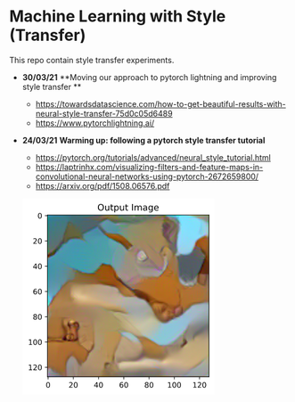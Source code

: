 # Machine Learning with Style (Transfer)

This repo contain style transfer experiments.

+ **30/03/21** **Moving our approach to pytorch lightning and improving style transfer **
  + https://towardsdatascience.com/how-to-get-beautiful-results-with-neural-style-transfer-75d0c05d6489
  + https://www.pytorchlightning.ai/

+ **24/03/21** **Warming up: following a pytorch style transfer tutorial**
  + https://pytorch.org/tutorials/advanced/neural_style_tutorial.html
  + https://laptrinhx.com/visualizing-filters-and-feature-maps-in-convolutional-neural-networks-using-pytorch-2672659800/
  + https://arxiv.org/pdf/1508.06576.pdf

  ![](data/outputs/nightmares.png?raw=true)
